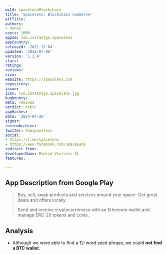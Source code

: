 ```yaml
---
wsId: spacelensBlockchain
title: 'Spacelens: Blockchain Commerce'
altTitle: 
authors:
- danny
users: 1000
appId: com.instantgo.spacelens
appCountry: 
released: '2021-12-04'
updated: '2022-07-08'
version: '1.2.4'
stars: 
ratings: 
reviews: 
size: 
website: https://spacelens.com
repository: 
issue: 
icon: com.instantgo.spacelens.jpg
bugbounty: 
meta: removed
verdict: nobtc
appHashes: 
date: '2024-04-26'
signer: 
reviewArchive: 
twitter: thespacelens
social:
- https://t.me/spacelens
- https://www.facebook.com/SpaceLens
redirect_from: 
developerName: Madrid Ventures SL
features: 

---
```


## App Description from Google Play

  > Buy, sell, swap products and services around your space. Get great deals and offers locally.
  >
  > Send and receive cryptocurrencies with an Ethereum wallet and manage ERC-20 tokens and coins.

## Analysis 

- Although we were able to find a 12-word seed phrase, we could **not find a BTC wallet**.
